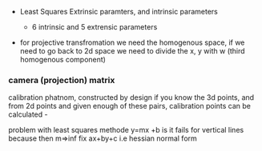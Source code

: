 

 - Least Squares Extrinsic paramters, and  intrinsic parameters
	 - 6 intrinsic and 5 extrensic parameters

 - for projective transfromation we need the homogenous space, if we need to go back to 2d space we need to divide the x, y with w (third homogenous component)

### camera (projection) matrix

calibration phatnom, constructed by design if you know the 3d points,  and from 2d points and given enough of these pairs, calibration points can be calculated -

problem with least squares methode y=mx +b is it fails for vertical lines because then m=>inf
fix ax+by+c i.e hessian normal form